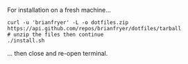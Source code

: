 For installation on a fresh machine...
```
curl -u 'brianfryer' -L -o dotfiles.zip https://api.github.com/repos/brianfryer/dotfiles/tarball
# unzip the files then continue
./install.sh
```
... then close and re-open terminal.